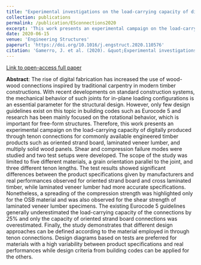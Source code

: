 ```yaml
---
title: "Experimental investigations on the load-carrying capacity of digitally produced wood-wood connections"
collection: publications
permalink: /publication/ESconnections2020
excerpt: 'This work presents an experimental campaign on the load-carrying capacity of digitally produced through tenon connections for commonly available engineered timber products such as oriented strand board, laminated veneer lumber, and multiply solid wood panels.'
date: 2020-06-15
venue: 'Engineering Structures'
paperurl: 'https://doi.org/10.1016/j.engstruct.2020.110576'
citation: 'Gamerro, J. et al. (2020). &quot;Experimental investigations on the load-carrying capacity of digitally produced wood-wood connections.&quot; <i>Engineering Structures</i>, 213, pp. 110576.'
---
```

[Link to open-access full paper](https://doi.org/10.1016/j.engstruct.2020.110576)

**Abstract**: The rise of digital fabrication has increased the use of wood-wood connections inspired by traditional carpentry in modern timber constructions. With recent developments on standard construction systems, the mechanical behavior of such joints for in-plane loading configurations is an essential parameter for the structural design. However, only few design guidelines exist on this topic in building codes such as Eurocode 5 and research has been mainly focused on the rotational behavior, which is important for free-form structures. Therefore, this work presents an experimental campaign on the load-carrying capacity of digitally produced through tenon connections for commonly available engineered timber products such as oriented strand board, laminated veneer lumber, and multiply solid wood panels. Shear and compression failure modes were studied and two test setups were developed. The scope of the study was limited to five different materials, a grain orientation parallel to the joint, and three different tenon lengths. The test results showed significant differences between the product specifications given by manufacturers and real performances observed for oriented strand board and cross laminated timber, while laminated veneer lumber had more accurate specifications. Nonetheless, a spreading of the compression strength was highlighted only for the OSB material and was also observed for the shear strength of laminated veneer lumber specimens. The existing Eurocode 5 guidelines generally underestimated the load-carrying capacity of the connections by 25% and only the capacity of oriented strand board connections was overestimated. Finally, the study demonstrates that different design approaches can be defined according to the material employed in through tenon connections. Design diagrams based on tests are preferred for materials with a high variability between product specifications and real performances while design criteria from building codes can be applied for the others.

